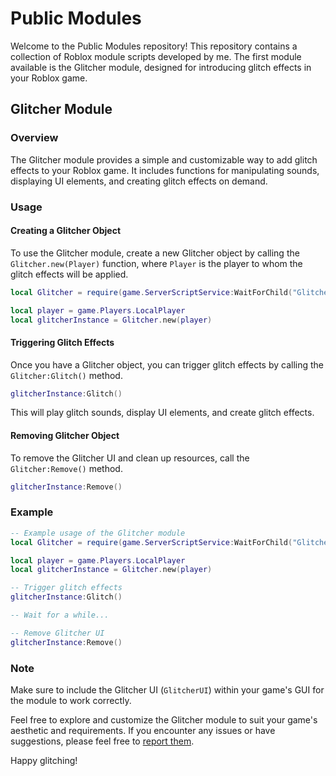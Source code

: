 # Public Modules

Welcome to the Public Modules repository! This repository contains a collection of Roblox module scripts developed by me. The first module available is the Glitcher module, designed for introducing glitch effects in your Roblox game.

## Glitcher Module

### Overview

The Glitcher module provides a simple and customizable way to add glitch effects to your Roblox game. It includes functions for manipulating sounds, displaying UI elements, and creating glitch effects on demand.

### Usage

#### Creating a Glitcher Object

To use the Glitcher module, create a new Glitcher object by calling the `Glitcher.new(Player)` function, where `Player` is the player to whom the glitch effects will be applied.

```lua
local Glitcher = require(game.ServerScriptService:WaitForChild("GlitcherModule"))

local player = game.Players.LocalPlayer
local glitcherInstance = Glitcher.new(player)
```

#### Triggering Glitch Effects

Once you have a Glitcher object, you can trigger glitch effects by calling the `Glitcher:Glitch()` method.

```lua
glitcherInstance:Glitch()
```

This will play glitch sounds, display UI elements, and create glitch effects.

#### Removing Glitcher Object

To remove the Glitcher UI and clean up resources, call the `Glitcher:Remove()` method.

```lua
glitcherInstance:Remove()
```

### Example

```lua
-- Example usage of the Glitcher module
local Glitcher = require(game.ServerScriptService:WaitForChild("GlitcherModule"))

local player = game.Players.LocalPlayer
local glitcherInstance = Glitcher.new(player)

-- Trigger glitch effects
glitcherInstance:Glitch()

-- Wait for a while...

-- Remove Glitcher UI
glitcherInstance:Remove()
```

### Note

Make sure to include the Glitcher UI (`GlitcherUI`) within your game's GUI for the module to work correctly.

Feel free to explore and customize the Glitcher module to suit your game's aesthetic and requirements. If you encounter any issues or have suggestions, please feel free to [report them](https://github.com/your-repository/issues).

Happy glitching!
